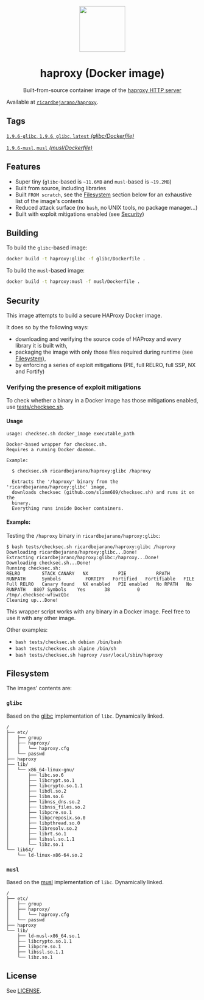 <p align=center><img src=https://emojipedia-us.s3.dualstack.us-west-1.amazonaws.com/thumbs/320/apple/155/racing-car_1f3ce.png width=120px></p>
<h1 align=center>haproxy (Docker image)</h1>
<p align=center>Built-from-source container image of the <a href=https://www.haproxy.org/>haproxy HTTP server</a></p>

Available at [`ricardbejarano/haproxy`](https://hub.docker.com/r/ricardbejarano/haproxy).


## Tags

[`1.9.6-glibc`, `1.9.6`, `glibc`, `latest` *(glibc/Dockerfile)*](https://github.com/ricardbejarano/haproxy/blob/master/glibc/Dockerfile)

[`1.9.6-musl`, `musl` *(musl/Dockerfile)*](https://github.com/ricardbejarano/haproxy/blob/master/musl/Dockerfile)


## Features

* Super tiny (`glibc`-based is `~11.6MB` and `musl`-based is `~19.2MB`)
* Built from source, including libraries
* Built `FROM scratch`, see the [Filesystem](#Filesystem) section below for an exhaustive list of the image's contents
* Reduced attack surface (no `bash`, no UNIX tools, no package manager...)
* Built with exploit mitigations enabled (see [Security](#Security))


## Building

To build the `glibc`-based image:

```bash
docker build -t haproxy:glibc -f glibc/Dockerfile .
```

To build the `musl`-based image:

```bash
docker build -t haproxy:musl -f musl/Dockerfile .
```


## Security

This image attempts to build a secure HAProxy Docker image.

It does so by the following ways:

- downloading and verifying the source code of HAProxy and every library it is built with,
- packaging the image with only those files required during runtime (see [Filesystem](#Filesystem)),
- by enforcing a series of exploit mitigations (PIE, full RELRO, full SSP, NX and Fortify)

### Verifying the presence of exploit mitigations

To check whether a binary in a Docker image has those mitigations enabled, use [tests/checksec.sh](https://github.com/ricardbejarano/haproxy/blob/master/tests/checksec.sh).

#### Usage

```
usage: checksec.sh docker_image executable_path

Docker-based wrapper for checksec.sh.
Requires a running Docker daemon.

Example:

  $ checksec.sh ricardbejarano/haproxy:glibc /haproxy

  Extracts the '/haproxy' binary from the 'ricardbejarano/haproxy:glibc' image,
  downloads checksec (github.com/slimm609/checksec.sh) and runs it on the
  binary.
  Everything runs inside Docker containers.
```

#### Example:

Testing the `/haproxy` binary in `ricardbejarano/haproxy:glibc`:

```
$ bash tests/checksec.sh ricardbejarano/haproxy:glibc /haproxy
Downloading ricardbejarano/haproxy:glibc...Done!
Extracting ricardbejarano/haproxy:glibc:/haproxy...Done!
Downloading checksec.sh...Done!
Running checksec.sh:
RELRO        STACK CANARY   NX           PIE           RPATH      RUNPATH      Symbols         FORTIFY   Fortified   Fortifiable   FILE
Full RELRO   Canary found   NX enabled   PIE enabled   No RPATH   No RUNPATH   8807 Symbols    Yes       38          0             /tmp/.checksec-wfiwzQ1c
Cleaning up...Done!
```

This wrapper script works with any binary in a Docker image. Feel free to use it with any other image.

Other examples:

- `bash tests/checksec.sh debian /bin/bash`
- `bash tests/checksec.sh alpine /bin/sh`
- `bash tests/checksec.sh haproxy /usr/local/sbin/haproxy`


## Filesystem

The images' contents are:

### `glibc`

Based on the [glibc](https://www.gnu.org/software/libc/) implementation of `libc`. Dynamically linked.

```
/
├── etc/
│   ├── group
│   ├── haproxy/
│   │   └── haproxy.cfg
│   └── passwd
├── haproxy
├── lib/
│   └── x86_64-linux-gnu/
│       ├── libc.so.6
│       ├── libcrypt.so.1
│       ├── libcrypto.so.1.1
│       ├── libdl.so.2
│       ├── libm.so.6
│       ├── libnss_dns.so.2
│       ├── libnss_files.so.2
│       ├── libpcre.so.1
│       ├── libpcreposix.so.0
│       ├── libpthread.so.0
│       ├── libresolv.so.2
│       ├── librt.so.1
│       ├── libssl.so.1.1
│       └── libz.so.1
└── lib64/
    └── ld-linux-x86-64.so.2
```

### `musl`

Based on the [musl](https://www.musl-libc.org/) implementation of `libc`. Dynamically linked.

```
/
├── etc/
│   ├── group
│   ├── haproxy/
│   │   └── haproxy.cfg
│   └── passwd
├── haproxy
└── lib/
    ├── ld-musl-x86_64.so.1
    ├── libcrypto.so.1.1
    ├── libpcre.so.1
    ├── libssl.so.1.1
    └── libz.so.1
```


## License

See [LICENSE](https://github.com/ricardbejarano/haproxy/blob/master/LICENSE).
